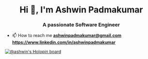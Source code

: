 <h1 align="center">Hi 👋, I'm Ashwin Padmakumar</h1>
<h3 align="center">A passionate Software Engineer</h3>

- 📫 How to reach me 
**ashwinpadmakumar@gmail.com**
**https://www.linkedin.com/in/ashwinpadmakumar**

[![@ashwin's Holopin board](https://holopin.me/ashwin)](https://holopin.io/@ashwin)
